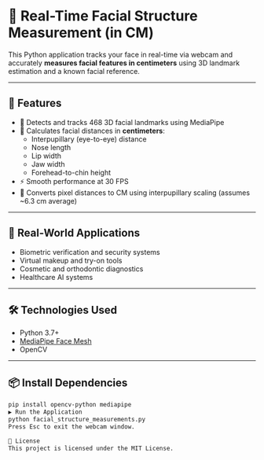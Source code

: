 # 📏 Real-Time Facial Structure Measurement (in CM)

This Python application tracks your face in real-time via webcam and accurately **measures facial features in centimeters** using 3D landmark estimation and a known facial reference.

---

## 🔧 Features

- 🎯 Detects and tracks 468 3D facial landmarks using MediaPipe
- 📏 Calculates facial distances in **centimeters**:
  - Interpupillary (eye-to-eye) distance
  - Nose length
  - Lip width
  - Jaw width
  - Forehead-to-chin height
- ⚡ Smooth performance at 30 FPS
- 🧠 Converts pixel distances to CM using interpupillary scaling (assumes ~6.3 cm average)

---

## 📌 Real-World Applications

- Biometric verification and security systems
- Virtual makeup and try-on tools
- Cosmetic and orthodontic diagnostics
- Healthcare AI systems

---

## 🛠️ Technologies Used

- Python 3.7+
- [MediaPipe Face Mesh](https://google.github.io/mediapipe/solutions/face_mesh.html)
- OpenCV

---

## 📦 Install Dependencies

```bash
pip install opencv-python mediapipe
▶️ Run the Application
python facial_structure_measurements.py
Press Esc to exit the webcam window.

📄 License
This project is licensed under the MIT License.
